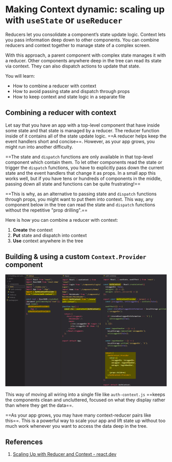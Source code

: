 # Making Context dynamic: scaling up with `useState` or `useReducer`

Reducers let you consolidate a component’s state update logic. Context lets you pass information deep down to other components. You can combine reducers and context together to manage state of a complex screen.

With this approach, a parent component with complex state manages it with a reducer. Other components anywhere deep in the tree can read its state via context. They can also dispatch actions to update that state.

You will learn:

- How to combine a reducer with context
- How to avoid passing state and dispatch through props
- How to keep context and state logic in a separate file

## Combining a reducer with context 

Let say that you have an app with a top-level component that have inside some state and that state is managed by a reducer. The reducer function inside of it contains all of the state update logic. ==A reducer helps keep the event handlers short and concise==. However, as your app grows, you might run into another difficulty.

==The state and `dispatch` functions are only available in that top-level component which contain them. To let other components read the state or trigger the `dispatch` functions, you have to explicitly pass down the current state and the event handlers that change it as props. In a small app this works well, but if you have tens or hundreds of components in the middle, passing down all state and functions can be quite frustrating!==

==This is why, as an alternative to passing state and `dispatch` functions through props, you might want to put them into context. This way, any component below in the tree can read the state and `dispatch` functions without the repetitive "prop drilling".==

Here is how you can combine a reducer with context:

1. **Create** the context
2. **Put** state and dispatch into context
3. **Use** context anywhere in the tree

## Building & using a custom `Context.Provider` component

![Making_Context_dynamic](../../img/Making_Context_dynamic.jpg)

This way of moving all wiring into a single file like `auth-context.js` ==keeps the components clean and uncluttered, focused on what they display rather than where they get the data==.

==As your app grows, you may have many context-reducer pairs like this==. This is a powerful way to scale your app and lift state up without too much work whenever you want to access the data deep in the tree.

## References

1. [Scaling Up with Reducer and Context - react.dev](https://react.dev/learn/scaling-up-with-reducer-and-context)